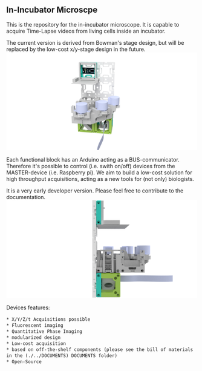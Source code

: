 ## In-Incubator Microscpe
This is the repository for the in-incubator microscope. It is capable to acquire Time-Lapse videos from living cells inside an incubator. 

The current version is derived from Bowman's stage design, but will be replaced by the low-cost x/y-stage design in the future.
![](IN-INCUBATOR_MICROSCOPE_v0_1.png)

Each functional block has an Arduino acting as a BUS-communicator. Therefore it's possible to control (i.e. swith on/off) devices from the MASTER-device (i.e. Raspberry pi). We aim to build a low-cost solution for high throughput acquisitions, acting as a new tools for (not only) biologists. 

It is a very early developer version. Please feel free to contribute to the documentation. 
![](IN-INCUBATOR_MICROSCOPE_v0_2.png)

Devices features:

	* X/Y/Z/t Acquisitions possible
	* Fluorescent imaging 
	* Quantitative Phase Imaging
	* modularized design
	* Low-cost acquisition
	* based on off-the-shelf components (please see the bill of materials in the (./../DOCUMENTS) DOCUMENTS folder)
	* Open-Source